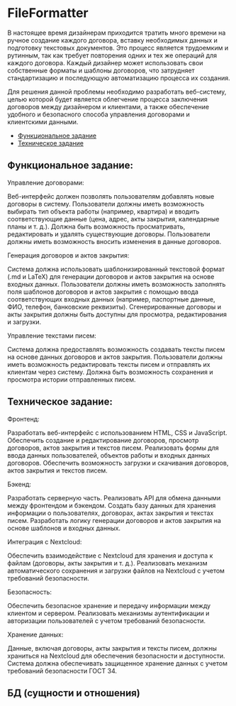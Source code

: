 # FileFormatter

В настоящее время дизайнерам приходится тратить много времени на ручное создание каждого договора, вставку необходимых данных и подготовку текстовых документов. Это процесс является трудоемким и рутинным, так как требует повторения одних и тех же операций для каждого договора. Каждый дизайнер может использовать свои собственные форматы и шаблоны договоров, что затрудняет стандартизацию и последующую автоматизацию процесса их создания.

Для решения данной проблемы необходимо разработать веб-систему, целью которой будет является облегчение процесса заключения договоров между дизайнером и клиентами, а также обеспечение удобного и безопасного способа управления договорами и клиентскими данными.

* [Функциональное задание](TZ)
* [Техническое задание](#FZ)

## <a id="TZ"></a>Функциональное задание:

Управление договорами:

Веб-интерфейс должен позволять пользователям добавлять новые договоры в систему.
Пользователи должны иметь возможность выбирать тип объекта работы (например, квартира) и вводить соответствующие данные (цена, адрес, акты закрытия, календарные планы и т. д.).
Должна быть возможность просматривать, редактировать и удалять существующие договоры.
Пользователи должны иметь возможность вносить изменения в данные договоров.

Генерация договоров и актов закрытия:

Система должна использовать шаблонизированный текстовой формат (.md и LaTeX) для генерации договоров и актов закрытия на основе входных данных.
Пользователи должны иметь возможность заполнять поля шаблонов договоров и актов закрытия с помощью ввода соответствующих входных данных (например, паспортные данные, ФИО, телефон, банковские реквизиты).
Сгенерированные договоры и акты закрытия должны быть доступны для просмотра, редактирования и загрузки.

Управление текстами писем:

Система должна предоставлять возможность создавать тексты писем на основе данных договоров и актов закрытия.
Пользователи должны иметь возможность редактировать тексты писем и отправлять их клиентам через систему.
Должна быть возможность сохранения и просмотра истории отправленных писем.


## <a id="FZ"></a>Техническое задание:

Фронтенд:

Разработать веб-интерфейс с использованием HTML, CSS и JavaScript.
Обеспечить создание и редактирование договоров, просмотр договоров, актов закрытия и текстов писем.
Реализовать формы для ввода данных пользователей, объектов работы и входных данных договоров.
Обеспечить возможность загрузки и скачивания договоров, актов закрытия и текстов писем.

Бэкенд:

Разработать серверную часть.
Реализовать API для обмена данными между фронтендом и бэкендом.
Создать базу данных для хранения информации о пользователях, договорах, актах закрытия и текстах писем.
Разработать логику генерации договоров и актов закрытия на основе шаблонов и входных данных.

Интеграция с Nextcloud:

Обеспечить взаимодействие с Nextcloud для хранения и доступа к файлам (договоры, акты закрытия и т. д.).
Реализовать механизм автоматического сохранения и загрузки файлов на Nextcloud с учетом требований безопасности.

Безопасность:

Обеспечить безопасное хранение и передачу информации между клиентом и сервером.
Реализовать механизмы аутентификации и авторизации пользователей с учетом требований безопасности.

Хранение данных:

Данные, включая договоры, акты закрытия и тексты писем, должны храниться на Nextcloud для обеспечения безопасности и доступности.
Система должна обеспечивать защищенное хранение данных с учетом требований безопасности ГОСТ 34.

## БД (сущности и отношения)
